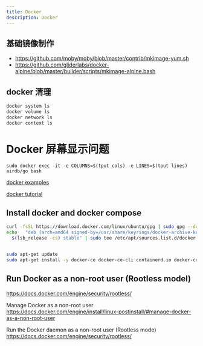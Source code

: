 ```yaml
---
title: Docker
description: Docker
---
```



## 基础镜像制作

- <https://github.com/moby/moby/blob/master/contrib/mkimage-yum.sh>
- <https://github.com/gliderlabs/docker-alpine/blob/master/builder/scripts/mkimage-alpine.bash>

## docker 清理

```bash
docker system ls
docker volume ls
docker network ls
docker context ls
```

# Docker 屏幕显示问题

```
sudo docker exec -it -e COLUMNS=$(tput cols) -e LINES=$(tput lines) airdb/go bash
```

[docker examples](https://github.com/airdb/docker)

[docker tutorial](https://www.simplilearn.com/tutorials/docker-tutorial/what-is-docker-container)

## Install docker and docker compose

```bash
curl -fsSL https://download.docker.com/linux/ubuntu/gpg | sudo gpg --dearmor -o /usr/share/keyrings/docker-archive-keyring.gpg
echo   "deb [arch=amd64 signed-by=/usr/share/keyrings/docker-archive-keyring.gpg] https://download.docker.com/linux/ubuntu \
  $(lsb_release -cs) stable" | sudo tee /etc/apt/sources.list.d/docker.list > /dev/null


sudo apt-get update
sudo apt-get install -y docker-ce docker-ce-cli containerd.io docker-compose-plugin
```

## Run Docker as a non-root user (Rootless model)

<https://docs.docker.com/engine/security/rootless/>

Manage Docker as a non-root user
<https://docs.docker.com/engine/install/linux-postinstall/#manage-docker-as-a-non-root-user>

Run the Docker daemon as a non-root user (Rootless mode)
<https://docs.docker.com/engine/security/rootless/>
